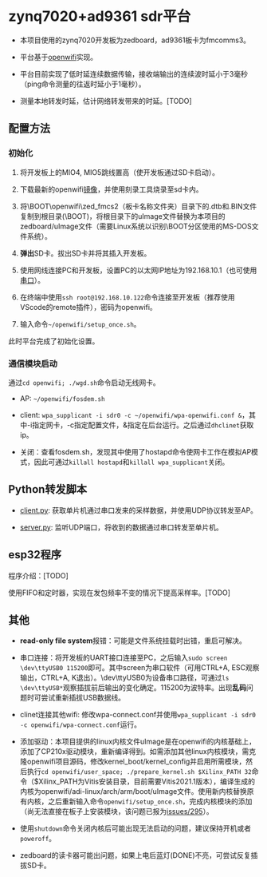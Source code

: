 # zynq7020+ad9361 sdr平台

- 本项目使用的zynq7020开发板为zedboard，ad9361板卡为fmcomms3。

- 平台基于[openwifi](https://github.com/open-sdr/openwifi)实现。

- 平台目前实现了低时延连续数据传输，接收端输出的连续波时延小于3毫秒（ping命令测量的往返时延小于1毫秒）。

- 测量本地转发时延，估计网络转发带来的时延。[TODO]

## 配置方法

### 初始化

1. 将开发板上的MIO4, MIO5跳线置高（使开发板通过SD卡启动）。

2. 下载最新的openwifi[镜像](https://drive.google.com/file/d/12egFLT9TclmY8m3vCMHmUuSne3qK0SWc/view?usp=sharing)，并使用刻录工具烧录至sd卡内。

3. 将\BOOT\openwifi\zed_fmcs2（板卡名称文件夹）目录下的.dtb和.BIN文件复制到根目录(\BOOT)，将根目录下的uImage文件替换为本项目的zedboard/uImage文件（需要Linux系统以识别\BOOT分区使用的MS-DOS文件系统）。

4. **弹出**SD卡。拔出SD卡并将其插入开发板。

5. 使用网线连接PC和开发板，设置PC的以太网IP地址为192.168.10.1（也可使用[串口](#其他)）。

6. 在终端中使用`ssh root@192.168.10.122`命令连接至开发板（推荐使用VScode的remote插件），密码为openwifi。

7. 输入命令`~/openwifi/setup_once.sh`。

此时平台完成了初始化设置。

### 通信模块启动

通过`cd openwifi; ./wgd.sh`命令启动无线网卡。

- AP: `~/openwifi/fosdem.sh`

- client: `wpa_supplicant -i sdr0 -c ~/openwifi/wpa-openwifi.conf &`，其中-i指定网卡，-c指定配置文件，&指定在后台运行。之后通过`dhclinet`获取ip。

- 关闭：查看fosdem.sh，发现其中使用了hostapd命令使网卡工作在模拟AP模式，因此可通过`killall hostapd`和`killall wpa_supplicant`关闭。

## Python转发脚本

- [client.py](./zedboard/client.py): 获取单片机通过串口发来的采样数据，并使用UDP协议转发至AP。

- [server.py](./zedboard/server.py): 监听UDP端口，将收到的数据通过串口转发至单片机。

## esp32程序

程序介绍：[TODO]

使用FIFO和定时器，实现在发包频率不变的情况下提高采样率。[TODO]

## 其他

- **read-only file system**报错：可能是文件系统挂载时出错，重启可解决。

- 串口连接：将开发板的UART接口连接至PC，之后输入`sudo screen \dev\ttyUSB0 115200`即可。其中screen为串口软件（可用CTRL+A, ESC观察输出，CTRL+A, K退出）。\dev\ttyUSB0为设备串口路径，可通过`ls \dev\ttyUSB*`观察插拔前后输出的变化确定。115200为波特率。出现**乱码**问题时可尝试重新插拔USB数据线。

- clinet连接其他wifi: 修改wpa-connect.conf并使用`wpa_supplicant -i sdr0 -c openwifi/wpa-connect.conf`运行。

- 添加驱动：本项目提供的linux内核文件uImage是在openwifi的内核基础上，添加了CP210x驱动模块，重新编译得到。如需添加其他linux内核模块，需克隆openwifi项目源码，修改kernel_boot/kernel_config并启用所需模块，然后执行`cd openwifi/user_space; ./prepare_kernel.sh $Xilinx_PATH 32`命令（$Xilinx_PATH为Vitis安装目录，目前需要Vitis2021.1版本），编译生成的内核为openwifi/adi-linux/arch/arm/boot/uImage文件。使用新内核替换原有内核，之后重新输入命令`openwifi/setup_once.sh`，完成内核模块的添加（尚无法直接在板子上安装模块，该问题已报为[issues/295](https://github.com/open-sdr/openwifi/issues/295)）。

- 使用`shutdown`命令关闭内核后可能出现无法启动的问题，建议保持开机或者`poweroff`。

- zedboard的读卡器可能出问题，如果上电后蓝灯(DONE)不亮，可尝试反复插拔SD卡。
